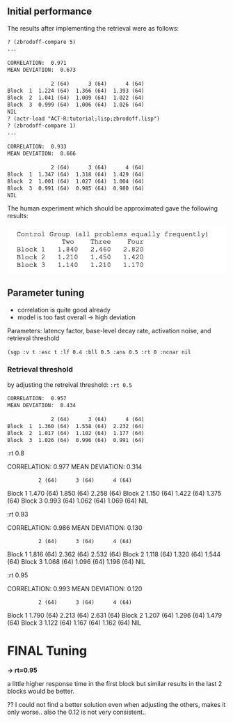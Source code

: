 ## Initial performance
The results after implementing the retrieval were as follows:

```
? (zbrodoff-compare 5)
...

CORRELATION:  0.971
MEAN DEVIATION:  0.673

              2 (64)      3 (64)      4 (64)
Block  1  1.224 (64)  1.366 (64)  1.393 (64)
Block  2  1.041 (64)  1.009 (64)  1.022 (64)
Block  3  0.999 (64)  1.006 (64)  1.026 (64)
NIL
? (actr-load "ACT-R:tutorial;lisp;zbrodoff.lisp")
? (zbrodoff-compare 1)
...

CORRELATION:  0.933
MEAN DEVIATION:  0.666

              2 (64)      3 (64)      4 (64)
Block  1  1.347 (64)  1.318 (64)  1.429 (64)
Block  2  1.001 (64)  1.027 (64)  1.004 (64)
Block  3  0.991 (64)  0.985 (64)  0.980 (64)
NIL
```

The human experiment which should be approximated gave the following results:

![Human experiment results](human-experiment.png)

## Parameter tuning
- correlation is quite good already
- model is too fast overall -> high deviation

Parameters: latency factor, base-level decay rate, activation noise, and retrieval  threshold

`(sgp :v t :esc t :lf 0.4 :bll 0.5 :ans 0.5 :rt 0 :ncnar nil`

### Retrieval threshold
by adjusting the retreival threshold: `:rt 0.5`
```
CORRELATION:  0.957
MEAN DEVIATION:  0.434

              2 (64)      3 (64)      4 (64)
Block  1  1.360 (64)  1.558 (64)  2.232 (64)
Block  2  1.017 (64)  1.102 (64)  1.177 (64)
Block  3  1.026 (64)  0.996 (64)  0.991 (64)
```
 :rt 0.8

CORRELATION:  0.977
MEAN DEVIATION:  0.314

              2 (64)      3 (64)      4 (64)
Block  1  1.470 (64)  1.850 (64)  2.258 (64)
Block  2  1.150 (64)  1.422 (64)  1.375 (64)
Block  3  0.993 (64)  1.062 (64)  1.069 (64)
NIL


:rt 0.93

CORRELATION:  0.986
MEAN DEVIATION:  0.130

              2 (64)      3 (64)      4 (64)
Block  1  1.816 (64)  2.362 (64)  2.532 (64)
Block  2  1.118 (64)  1.320 (64)  1.544 (64)
Block  3  1.068 (64)  1.096 (64)  1.196 (64)
NIL

:rt 0.95

CORRELATION:  0.993
MEAN DEVIATION:  0.120

              2 (64)      3 (64)      4 (64)
Block  1  1.790 (64)  2.213 (64)  2.631 (64)
Block  2  1.207 (64)  1.296 (64)  1.479 (64)
Block  3  1.122 (64)  1.167 (64)  1.162 (64)
NIL


# FINAL Tuning
**-> rt=0.95**

a little higher response time in the first block but similar results in the last 2 blocks would be better.

?? I could not find a better solution even when adjusting the others, makes it only worse..
also the 0.12 is not very consistent..
